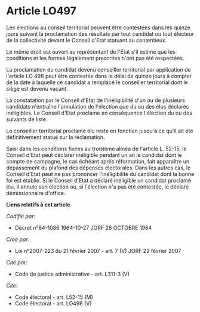 # Article LO497

Les élections au conseil territorial peuvent être contestées dans les quinze jours suivant la proclamation des résultats par
tout candidat ou tout électeur de la collectivité devant le Conseil d'Etat statuant au contentieux.

Le même droit est ouvert au représentant de l'Etat s'il estime que les conditions et les formes légalement prescrites n'ont
pas été respectées.

La proclamation du candidat devenu conseiller territorial par application de l'article LO 498 peut être contestée dans le
délai de quinze jours à compter de la date à laquelle ce candidat a remplacé le conseiller territorial dont le siège est
devenu vacant.

La constatation par le Conseil d'Etat de l'inéligibilité d'un ou de plusieurs candidats n'entraîne l'annulation de l'élection
que du ou des élus déclarés inéligibles. Le Conseil d'Etat proclame en conséquence l'élection du ou des suivants de liste.

Le conseiller territorial proclamé élu reste en fonction jusqu'à ce qu'il ait été définitivement statué sur la réclamation.

Saisi dans les conditions fixées au troisième alinéa de l'article L. 52-15, le Conseil d'Etat peut déclarer inéligible
pendant un an le candidat dont le compte de campagne, le cas échéant après réformation, fait apparaître un dépassement du
plafond des dépenses électorales. Dans les autres cas, le Conseil d'Etat peut ne pas prononcer l'inéligibilité du candidat
dont la bonne foi est établie. Si le Conseil d'Etat a déclaré inéligible un candidat proclamé élu, il annule son élection ou,
si l'élection n'a pas été contestée, le déclare démissionnaire d'office.

**Liens relatifs à cet article**

_Codifié par_:

  - Décret n°64-1086 1964-10-27 JORF 28 OCTOBRE 1964

_Créé par_:

  - Loi n°2007-223 du 21 février 2007 - art. 7 (V) JORF 22 février 2007

_Cité par_:

  - Code de justice administrative - art. L311-3 (V)

_Cite_:

  - Code électoral - art. L52-15 (M)
  - Code électoral - art. LO498 (V)
